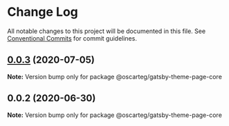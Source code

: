 # Change Log

All notable changes to this project will be documented in this file.
See [Conventional Commits](https://conventionalcommits.org) for commit guidelines.

## [0.0.3](https://github.com/oscarteg/gatsby-themes/compare/@oscarteg/gatsby-theme-page-core@0.0.2...@oscarteg/gatsby-theme-page-core@0.0.3) (2020-07-05)

**Note:** Version bump only for package @oscarteg/gatsby-theme-page-core

## 0.0.2 (2020-06-30)

**Note:** Version bump only for package @oscarteg/gatsby-theme-page-core
